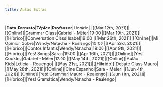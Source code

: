 ```yaml
---
title: Aulas Extras
---
```


## 
|**Data**|**Formato**|**Tópico**|**Professor**|Horário|
|[[Mar 12th, 2021]]|[[Online]]|Grammar Class|Gabriel - Méier|19:00
|[[Mar 19th, 2021]]|[[Híbrido]]|Conversation Class|Isabel|19:00
|[[Mar 26th, 2021]]|[[Online]]|Mi Opinion Sobre|Wendy/Natacha - Realengo|19:00
|[[Apr 2nd, 2021]]|[[Híbrido]]|Contos Infantis|Wendy/Natacha|19:00
|[[Apr 9th, 2021]]|[[Híbrido]]|Yes! Songs|Sarah|19:00
|[[Apr 16th, 2021]]|[[Online]]|Yes! Cooking|Gabriel - Méier|17:00
|[[May 14th, 2021]]|[[Online]]|Aulão Kids|Leticia - Realengo|
|[[May 21st, 2021]]|[[Híbrido]]|Debate Class|Mauro|
|[[May 28th, 2021]]|[[Online]]|Cine Espanhol|Sara - Méier|
|[[Jun 4th, 2021]]|[[Online]]|Yes! Grammar|Mauro - Realengo|
|[[Jun 11th, 2021]]|[[Híbrido]]|Yes! Gramática|Wendy/Natacha - Realengo|
##
